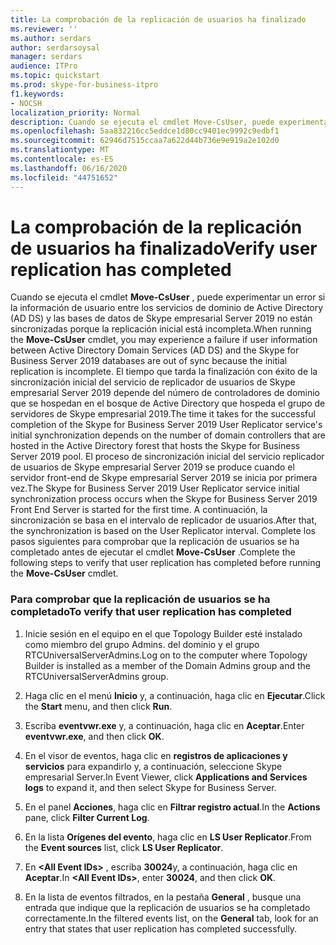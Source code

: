 ```yaml
---
title: La comprobación de la replicación de usuarios ha finalizado
ms.reviewer: ''
ms.author: serdars
author: serdarsoysal
manager: serdars
audience: ITPro
ms.topic: quickstart
ms.prod: skype-for-business-itpro
f1.keywords:
- NOCSH
localization_priority: Normal
description: Cuando se ejecuta el cmdlet Move-CsUser, puede experimentar un error porque la información de usuario entre los servicios de dominio de Active Directory (AD DS) y las bases de datos de Skype empresarial Server 2019 no están sincronizadas porque la replicación inicial está incompleta. El tiempo que tarda la finalización con éxito de la sincronización inicial del servicio de replicador de usuarios de Skype empresarial Server 2019 depende del número de controladores de dominio que se hospedan en el bosque de Active Directory que hospeda el grupo de servidores de Skype empresarial 2019. El proceso de sincronización inicial del servicio replicador de usuarios de Skype empresarial Server 2019 se produce cuando el servidor front-end de Skype empresarial Server 2019 se inicia por primera vez. Tras ello, la sincronización se basa en el intervalo del replicador de usuarios. Realice los siguientes pasos para verificar que se haya completado la replicación de usuario antes de ejecutar el cmdlet Move-CsUser.
ms.openlocfilehash: 5aa832216cc5eddce1d80cc9401ec9992c9edbf1
ms.sourcegitcommit: 62946d7515ccaa7a622d44b736e9e919a2e102d0
ms.translationtype: MT
ms.contentlocale: es-ES
ms.lasthandoff: 06/16/2020
ms.locfileid: "44751652"
---
```

# <a name="verify-user-replication-has-completed"></a><span data-ttu-id="565f5-107">La comprobación de la replicación de usuarios ha finalizado</span><span class="sxs-lookup"><span data-stu-id="565f5-107">Verify user replication has completed</span></span>

<span data-ttu-id="565f5-108">Cuando se ejecuta el cmdlet **Move-CsUser** , puede experimentar un error si la información de usuario entre los servicios de dominio de Active Directory (AD DS) y las bases de datos de Skype empresarial Server 2019 no están sincronizadas porque la replicación inicial está incompleta.</span><span class="sxs-lookup"><span data-stu-id="565f5-108">When running the **Move-CsUser** cmdlet, you may experience a failure if user information between Active Directory Domain Services (AD DS) and the Skype for Business Server 2019 databases are out of sync because the initial replication is incomplete.</span></span> <span data-ttu-id="565f5-109">El tiempo que tarda la finalización con éxito de la sincronización inicial del servicio de replicador de usuarios de Skype empresarial Server 2019 depende del número de controladores de dominio que se hospedan en el bosque de Active Directory que hospeda el grupo de servidores de Skype empresarial 2019.</span><span class="sxs-lookup"><span data-stu-id="565f5-109">The time it takes for the successful completion of the Skype for Business Server 2019 User Replicator service's initial synchronization depends on the number of domain controllers that are hosted in the Active Directory forest that hosts the Skype for Business Server 2019 pool.</span></span> <span data-ttu-id="565f5-110">El proceso de sincronización inicial del servicio replicador de usuarios de Skype empresarial Server 2019 se produce cuando el servidor front-end de Skype empresarial Server 2019 se inicia por primera vez.</span><span class="sxs-lookup"><span data-stu-id="565f5-110">The Skype for Business Server 2019 User Replicator service initial synchronization process occurs when the Skype for Business Server 2019 Front End Server is started for the first time.</span></span> <span data-ttu-id="565f5-111">A continuación, la sincronización se basa en el intervalo de replicador de usuarios.</span><span class="sxs-lookup"><span data-stu-id="565f5-111">After that, the synchronization is based on the User Replicator interval.</span></span> <span data-ttu-id="565f5-112">Complete los pasos siguientes para comprobar que la replicación de usuarios se ha completado antes de ejecutar el cmdlet **Move-CsUser** .</span><span class="sxs-lookup"><span data-stu-id="565f5-112">Complete the following steps to verify that user replication has completed before running the **Move-CsUser** cmdlet.</span></span> 
  
### <a name="to-verify-that-user-replication-has-completed"></a><span data-ttu-id="565f5-113">Para comprobar que la replicación de usuarios se ha completado</span><span class="sxs-lookup"><span data-stu-id="565f5-113">To verify that user replication has completed</span></span>

1. <span data-ttu-id="565f5-114">Inicie sesión en el equipo en el que Topology Builder esté instalado como miembro del grupo Admins. del dominio y el grupo RTCUniversalServerAdmins.</span><span class="sxs-lookup"><span data-stu-id="565f5-114">Log on to the computer where Topology Builder is installed as a member of the Domain Admins group and the RTCUniversalServerAdmins group.</span></span>
    
2. <span data-ttu-id="565f5-115">Haga clic en el menú **Inicio** y, a continuación, haga clic en **Ejecutar**.</span><span class="sxs-lookup"><span data-stu-id="565f5-115">Click the **Start** menu, and then click **Run**.</span></span> 
    
3. <span data-ttu-id="565f5-116">Escriba **eventvwr.exe** y, a continuación, haga clic en **Aceptar**.</span><span class="sxs-lookup"><span data-stu-id="565f5-116">Enter **eventvwr.exe**, and then click **OK**.</span></span>
    
4. <span data-ttu-id="565f5-117">En el visor de eventos, haga clic en **registros de aplicaciones y servicios** para expandirlo y, a continuación, seleccione Skype empresarial Server.</span><span class="sxs-lookup"><span data-stu-id="565f5-117">In Event Viewer, click **Applications and Services logs** to expand it, and then select Skype for Business Server.</span></span> 
    
5. <span data-ttu-id="565f5-118">En el panel **Acciones**, haga clic en **Filtrar registro actual**.</span><span class="sxs-lookup"><span data-stu-id="565f5-118">In the **Actions** pane, click **Filter Current Log**.</span></span>
    
6. <span data-ttu-id="565f5-119">En la lista **Orígenes del evento**, haga clic en **LS User Replicator**.</span><span class="sxs-lookup"><span data-stu-id="565f5-119">From the **Event sources** list, click **LS User Replicator**.</span></span>
    
7. <span data-ttu-id="565f5-120">En **\<All Event IDs\>** , escriba **30024**y, a continuación, haga clic en **Aceptar**.</span><span class="sxs-lookup"><span data-stu-id="565f5-120">In **\<All Event IDs\>**, enter **30024**, and then click **OK**.</span></span> 
    
8. <span data-ttu-id="565f5-121">En la lista de eventos filtrados, en la pestaña **General** , busque una entrada que indique que la replicación de usuarios se ha completado correctamente.</span><span class="sxs-lookup"><span data-stu-id="565f5-121">In the filtered events list, on the **General** tab, look for an entry that states that user replication has completed successfully.</span></span> 
    

